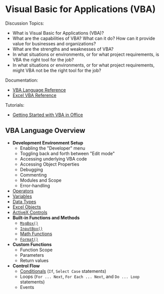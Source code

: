 # Visual Basic for Applications (VBA)

Discussion Topics:

  + What is Visual Basic for Applications (VBA)?
  + What are the capabilities of VBA? What can it do? How can it provide value for businesses and organizations?
  + What are the strengths and weaknesses of VBA?
  + In what situations or environments, or for what project requirements, is VBA the right tool for the job?
  + In what situations or environments, or for what project requirements, might VBA not be the right tool for the job?

Documentation:

  + [VBA Language Reference](https://msdn.microsoft.com/en-us/vba/vba-language-reference)
  + [Excel VBA Reference](https://msdn.microsoft.com/en-us/vba/vba-excel)

Tutorials:

  + [Getting Started with VBA in Office](https://msdn.microsoft.com/en-us/vba/office-shared-vba/articles/getting-started-with-vba-in-office)

## VBA Language Overview

  + **Development Environment Setup**
    + Enabling the "Developer" menu
    + Toggling back and forth between "Edit mode"
    + Accessing underlying VBA code
    + Accessing Object Properties
    + Debugging
    + Commenting
    + Modules and Scope
    + Error-handling
  + [Operators](https://msdn.microsoft.com/en-us/library/aa338163.aspx)
  + [Variables](variables.md)
  + [Data Types](datatypes.md)
  + [Excel Objects](excel-objects.md)
  + [ActiveX Controls](activex-controls.md)
  + **Built-in Functions and Methods**
    + [`MsgBox()`](/notes/visual-basic/functions/msg-box.md)
    + [`InputBox()`](/notes/visual-basic/functions/input-box.md)
    + [Math Functions](https://msdn.microsoft.com/en-us/library/aa445143.aspx)
    + [`Format()`](https://msdn.microsoft.com/en-us/vba/language-reference-vba/articles/format-function-visual-basic-for-applications)
  + **Custom Functions**
    + Function Scope
    + Parameters
    + Return values
  + **Control Flow**
    + [Conditionals](/notes/visual-basic/conditionals.md) (`If`, `Select Case` statements)
    + Loops (`For ... Next`, `For Each ... Next`, and `Do ... Loop` statements)
    + Events
